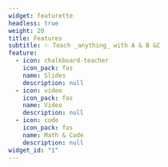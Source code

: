 ```yaml
---
widget: featurette
headless: true
weight: 20
title: Features
subtitle: ✨ Teach _anything_ with A & B &C
feature:
  - icon: chalkboard-teacher
    icon_pack: fas
    name: Slides
    description: null
  - icon: video
    icon_pack: fas
    name: Video
    description: null
  - icon: code
    icon_pack: fas
    name: Math & Code
    description: null
widget_id: "1"
---
```

